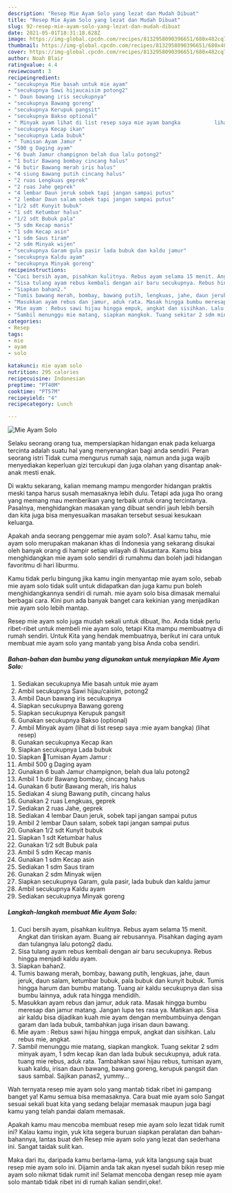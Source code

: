 ```yaml
---
description: "Resep Mie Ayam Solo yang lezat dan Mudah Dibuat"
title: "Resep Mie Ayam Solo yang lezat dan Mudah Dibuat"
slug: 92-resep-mie-ayam-solo-yang-lezat-dan-mudah-dibuat
date: 2021-05-01T18:31:18.628Z
image: https://img-global.cpcdn.com/recipes/8132958090396651/680x482cq70/mie-ayam-solo-foto-resep-utama.jpg
thumbnail: https://img-global.cpcdn.com/recipes/8132958090396651/680x482cq70/mie-ayam-solo-foto-resep-utama.jpg
cover: https://img-global.cpcdn.com/recipes/8132958090396651/680x482cq70/mie-ayam-solo-foto-resep-utama.jpg
author: Noah Blair
ratingvalue: 4.4
reviewcount: 3
recipeingredient:
- "secukupnya Mie basah untuk mie ayam"
- "secukupnya Sawi hijaucaisim potong2"
- " Daun bawang iris secukupnya"
- "secukupnya Bawang goreng"
- "secukupnya Kerupuk pangsit"
- "secukupnya Bakso optional"
- " Minyak ayam lihat di list resep saya mie ayam bangka           lihat resep"
- "secukupnya Kecap ikan"
- "secukupnya Lada bubuk"
- " Tumisan Ayam Jamur "
- "500 g Daging ayam"
- "6 buah Jamur champignon belah dua lalu potong2"
- "1 butir Bawang bombay cincang halus"
- "6 butir Bawang merah iris halus"
- "4 siung Bawang putih cincang halus"
- "2 ruas Lengkuas geprek"
- "2 ruas Jahe geprek"
- "4 lembar Daun jeruk sobek tapi jangan sampai putus"
- "2 lembar Daun salam sobek tapi jangan sampai putus"
- "1/2 sdt Kunyit bubuk"
- "1 sdt Ketumbar halus"
- "1/2 sdt Bubuk pala"
- "5 sdm Kecap manis"
- "1 sdm Kecap asin"
- "1 sdm Saus tiram"
- "2 sdm Minyak wijen"
- "secukupnya Garam gula pasir lada bubuk dan kaldu jamur"
- "secukupnya Kaldu ayam"
- "secukupnya Minyak goreng"
recipeinstructions:
- "Cuci bersih ayam, pisahkan kulitnya. Rebus ayam selama 15 menit. Angkat dan tiriskan ayam. Buang air rebusannya. Pisahkan daging ayam dan tulangnya lalu potong2 dadu."
- "Sisa tulang ayam rebus kembali dengan air baru secukupnya. Rebus hingga menjadi kaldu ayam."
- "Siapkan bahan2."
- "Tumis bawang merah, bombay, bawang putih, lengkuas, jahe, daun jeruk, daun salam, ketumbar bubuk, pala bubuk dan kunyit bubuk. Tumis hingga harum dan bumbu matang. Tuang air kaldu secukupnya dan sisa bumbu lainnya, aduk rata hingga mendidih."
- "Masukkan ayam rebus dan jamur, aduk rata. Masak hingga bumbu meresap dan jamur matang. Jangan lupa tes rasa ya. Matikan api. Sisa air kaldu bisa dijadikan kuah mie ayam dengan membumbuinya dengan garam dan lada bubuk, tambahkan juga irisan daun bawang."
- "Mie ayam : Rebus sawi hijau hingga empuk, angkat dan sisihkan. Lalu rebus mie, angkat."
- "Sambil menunggu mie matang, siapkan mangkok. Tuang sekitar 2 sdm minyak ayam, 1 sdm kecap ikan dan lada bubuk secukupnya, aduk rata. tuang mie rebus, aduk rata. Tambahkan sawi hijau rebus, tumisan ayam, kuah kaldu, irisan daun bawang, bawang goreng, kerupuk pangsit dan saus sambal. Sajikan panas2, yummy..."
categories:
- Resep
tags:
- mie
- ayam
- solo

katakunci: mie ayam solo 
nutrition: 295 calories
recipecuisine: Indonesian
preptime: "PT40M"
cooktime: "PT57M"
recipeyield: "4"
recipecategory: Lunch

---
```



![Mie Ayam Solo](https://img-global.cpcdn.com/recipes/8132958090396651/680x482cq70/mie-ayam-solo-foto-resep-utama.jpg)

Selaku seorang orang tua, mempersiapkan hidangan enak pada keluarga tercinta adalah suatu hal yang menyenangkan bagi anda sendiri. Peran seorang istri Tidak cuma mengurus rumah saja, namun anda juga wajib menyediakan keperluan gizi tercukupi dan juga olahan yang disantap anak-anak mesti enak.

Di waktu  sekarang, kalian memang mampu mengorder hidangan praktis meski tanpa harus susah memasaknya lebih dulu. Tetapi ada juga lho orang yang memang mau memberikan yang terbaik untuk orang tercintanya. Pasalnya, menghidangkan masakan yang dibuat sendiri jauh lebih bersih dan kita juga bisa menyesuaikan masakan tersebut sesuai kesukaan keluarga. 



Apakah anda seorang penggemar mie ayam solo?. Asal kamu tahu, mie ayam solo merupakan makanan khas di Indonesia yang sekarang disukai oleh banyak orang di hampir setiap wilayah di Nusantara. Kamu bisa menghidangkan mie ayam solo sendiri di rumahmu dan boleh jadi hidangan favoritmu di hari liburmu.

Kamu tidak perlu bingung jika kamu ingin menyantap mie ayam solo, sebab mie ayam solo tidak sulit untuk didapatkan dan juga kamu pun boleh menghidangkannya sendiri di rumah. mie ayam solo bisa dimasak memalui berbagai cara. Kini pun ada banyak banget cara kekinian yang menjadikan mie ayam solo lebih mantap.

Resep mie ayam solo juga mudah sekali untuk dibuat, lho. Anda tidak perlu ribet-ribet untuk membeli mie ayam solo, tetapi Kita mampu membuatnya di rumah sendiri. Untuk Kita yang hendak membuatnya, berikut ini cara untuk membuat mie ayam solo yang mantab yang bisa Anda coba sendiri.

<!--inarticleads1-->

##### Bahan-bahan dan bumbu yang digunakan untuk menyiapkan Mie Ayam Solo:

1. Sediakan secukupnya Mie basah untuk mie ayam
1. Ambil secukupnya Sawi hijau/caisim, potong2
1. Ambil  Daun bawang iris secukupnya
1. Siapkan secukupnya Bawang goreng
1. Siapkan secukupnya Kerupuk pangsit
1. Gunakan secukupnya Bakso (optional)
1. Ambil  Minyak ayam (lihat di list resep saya :mie ayam bangka)           (lihat resep)
1. Gunakan secukupnya Kecap ikan
1. Siapkan secukupnya Lada bubuk
1. Siapkan  🍄Tumisan Ayam Jamur :
1. Ambil 500 g Daging ayam
1. Gunakan 6 buah Jamur champignon, belah dua lalu potong2
1. Ambil 1 butir Bawang bombay, cincang halus
1. Gunakan 6 butir Bawang merah, iris halus
1. Sediakan 4 siung Bawang putih, cincang halus
1. Gunakan 2 ruas Lengkuas, geprek
1. Sediakan 2 ruas Jahe, geprek
1. Sediakan 4 lembar Daun jeruk, sobek tapi jangan sampai putus
1. Ambil 2 lembar Daun salam, sobek tapi jangan sampai putus
1. Gunakan 1/2 sdt Kunyit bubuk
1. Siapkan 1 sdt Ketumbar halus
1. Gunakan 1/2 sdt Bubuk pala
1. Ambil 5 sdm Kecap manis
1. Gunakan 1 sdm Kecap asin
1. Sediakan 1 sdm Saus tiram
1. Gunakan 2 sdm Minyak wijen
1. Siapkan secukupnya Garam, gula pasir, lada bubuk dan kaldu jamur
1. Ambil secukupnya Kaldu ayam
1. Sediakan secukupnya Minyak goreng




<!--inarticleads2-->

##### Langkah-langkah membuat Mie Ayam Solo:

1. Cuci bersih ayam, pisahkan kulitnya. Rebus ayam selama 15 menit. Angkat dan tiriskan ayam. Buang air rebusannya. Pisahkan daging ayam dan tulangnya lalu potong2 dadu.
1. Sisa tulang ayam rebus kembali dengan air baru secukupnya. Rebus hingga menjadi kaldu ayam.
1. Siapkan bahan2.
1. Tumis bawang merah, bombay, bawang putih, lengkuas, jahe, daun jeruk, daun salam, ketumbar bubuk, pala bubuk dan kunyit bubuk. Tumis hingga harum dan bumbu matang. Tuang air kaldu secukupnya dan sisa bumbu lainnya, aduk rata hingga mendidih.
1. Masukkan ayam rebus dan jamur, aduk rata. Masak hingga bumbu meresap dan jamur matang. Jangan lupa tes rasa ya. Matikan api. Sisa air kaldu bisa dijadikan kuah mie ayam dengan membumbuinya dengan garam dan lada bubuk, tambahkan juga irisan daun bawang.
1. Mie ayam : Rebus sawi hijau hingga empuk, angkat dan sisihkan. Lalu rebus mie, angkat.
1. Sambil menunggu mie matang, siapkan mangkok. Tuang sekitar 2 sdm minyak ayam, 1 sdm kecap ikan dan lada bubuk secukupnya, aduk rata. tuang mie rebus, aduk rata. Tambahkan sawi hijau rebus, tumisan ayam, kuah kaldu, irisan daun bawang, bawang goreng, kerupuk pangsit dan saus sambal. Sajikan panas2, yummy...




Wah ternyata resep mie ayam solo yang mantab tidak ribet ini gampang banget ya! Kamu semua bisa memasaknya. Cara buat mie ayam solo Sangat sesuai sekali buat kita yang sedang belajar memasak maupun juga bagi kamu yang telah pandai dalam memasak.

Apakah kamu mau mencoba membuat resep mie ayam solo lezat tidak rumit ini? Kalau kamu ingin, yuk kita segera buruan siapkan peralatan dan bahan-bahannya, lantas buat deh Resep mie ayam solo yang lezat dan sederhana ini. Sangat taidak sulit kan. 

Maka dari itu, daripada kamu berlama-lama, yuk kita langsung saja buat resep mie ayam solo ini. Dijamin anda tak akan nyesel sudah bikin resep mie ayam solo nikmat tidak rumit ini! Selamat mencoba dengan resep mie ayam solo mantab tidak ribet ini di rumah kalian sendiri,oke!.

